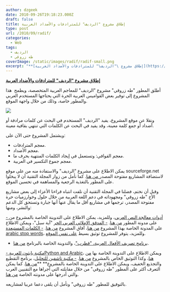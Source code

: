 ```yaml
---
author: dzgeek
date: 2010-09-26T19:18:23.000Z
draft: false
title: إطلاق مشروع "الرديف" للمترادفات والأضداد العربية
type: post
url: /2010/09/radif/
categories:
  - Web
tags:
  - الرديف
  - طه زروقي
coverImage: /static/images/radif/radif-small.png
excerpt: "**[إطلاق مشروع \"الرديف\" للمترادفات والأضداد العربية](https://www.it-scoop.com/2010/09/radif/)**\n\nأطلق المطور \"طه زروقي\" مشروع \"الرديف\" للمعاجم العربية المتخصصة، ويطمح\_ هذا المشروع إلى توفير بعض القواميس العربية الحرة التي يحتاجها المستخدم العربي والمطور خاصة، وذلك من خلال واجهة الموقع.\n\n\n\nونقلا عن موقع المشروع، يفيد \"الرديف\" المستخدم"
---
```

**[إطلاق مشروع "الرديف" للمترادفات والأضداد العربية](https://www.it-scoop.com/2010/09/radif/)**

أطلق المطور "طه زروقي" مشروع "الرديف" للمعاجم العربية المتخصصة، ويطمح  هذا المشروع إلى توفير بعض القواميس العربية الحرة التي يحتاجها المستخدم العربي والمطور خاصة، وذلك من خلال واجهة الموقع.

![](/static/images/radif/radif-small.png)

ونقلا عن موقع المشروع، يفيد "الرديف" المستخدم في البحث عن كلمات مرادفة أو أضداد أو جمع كلمة معينة، وقد يفيد في البحث عن الكلمات التي تنتهي بقافية معينة.

ويشتمل المشروع حتى الآن على:

-   معجم المترادفات.
-   معجم الأضداد.
-   معجم القوافي: وتستعمل في إيجاد الكلمات المنتهية بحرف ما.
-   معجم جموع التكسير في العربية.

يمكن الاطلاع على مشروع "الرديف" والاستفادة منه من على موقع sourceforge.net لاستضافة المشاريع مفتوحة المصدر[ من هنا](http://radif.sourceforge.net). كما نأمل من زوار المجلة التقنية أن لا يبخلوا على المطور بالتغذية الرجعية والمساهمة في تحسين الموقع.

وقبل أن نختم، فضلنا في المجلة التقنية أن نلفت انتباه قراءنا الأعزاء إلى بعض مشاريع الأخ "طه زروقي" ومجهوداته في دعم اللغة العربية من خلال حلول وخوارزميات حرة مفتوحة المصدر، ترجمها في مشاريع أقل ما يقال عنها أنها جبارة وتستحق كل الدعم والنشر، ومنها:

[- أدوات معالجة النص العربي](http://adawaty.appspot.com/)، وللمزيد، يمكن الاطلاع على التدوينة الخاصة بالمشروع من على مدونة المطور [من هنا](http://tahadz.wordpress.com/2010/03/07/adawat/). [- المدقق الإملائي العربي الحر](http://ayaspell.sf.net/) "آية سبل"، ويمكن الاطلاع على المدونة الخاصة بهذا المشروع [من هنا](http://ayaspell.blogspot.com/)، آفاق المشروع [من هنا](http://tahadz.wordpress.com/2010/05/09/ayaspell/). [- الكلمات المستبعدة arabic stop words](http://arabicstopwords.sf.net/)، وللمزيد، يتوفر للمشروع توثيق بسيط [على نفس الموقع](http://arabicstopwords.sourceforge.net/?content=doc).

-   [برنامج تصريف الأفعال العربية، "قطرب"](http://qutrub.arabeyes.org/)، والتدوينة الخاصة بالبرنامج [من هنا](http://tahadz.wordpress.com/2009/12/19/%D9%82%D8%B7%D8%B1%D8%A8-%D8%A8%D8%B1%D9%86%D8%A7%D9%85%D8%AC-%D9%84%D8%AA%D8%B5%D8%B1%D9%8A%D9%81-%D8%A3%D9%81%D8%B9%D8%A7%D9%84-%D8%A7%D9%84%D9%84%D8%BA%D8%A9-%D8%A7%D9%84%D8%B9%D8%B1%D8%A8%D9%8A/).

[- مكتبة بايثون للعربيةPython and Arabic](http://pypi.python.org/pypi/PyArabic/)، ويمكن الاطلاع على التدوينة الخاصة بها [من هنا](http://tahadz.wordpress.com/2010/03/07/%D9%85%D9%83%D8%AA%D8%A8%D8%A9-%D8%A8%D8%A7%D9%8A%D8%AB%D9%88%D9%86-%D9%84%D9%84%D8%B9%D8%B1%D8%A8%D9%8A%D8%A9/)، وكذا التوثيق الخاص بالمشروع [من هنا](http://packages.python.org/PyArabic). [- مكتبة تاشفين للتحليل](http://pypi.python.org/pypi/Tashaphyne/)، برنامج التقطيع والتجذيع الخفيف، ويمكن الاطلاع على التدوينة الخاصة بالمشروع\*\* \*\*[من هنا](http://tahadz.wordpress.com/2010/03/07/%D8%A5%D8%B7%D9%84%D8%A7%D9%82-%D9%85%D8%B4%D8%B1%D9%88%D8%B9-%D8%AA%D8%A7%D8%B4%D9%81%D9%8A%D9%86/). كما يمكن التعرف أكثر على المطور "طه زروقي" من خلال مقابلته التي أجراها مع التقنيين العرب والتي أدرجها على مدونته الخاصة [من هنا](http://tahadz.wordpress.com/2010/03/11/interv/).

بالتوفيق للمطور "طه زروقي" ونأمل أن يلقى دعما عربيا لمشاريعه.
